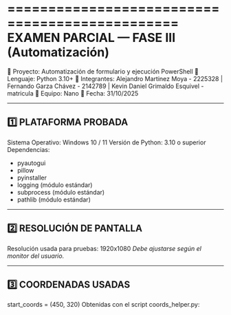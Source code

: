 ===============================================
 EXAMEN PARCIAL — FASE III (Automatización)
===============================================

🔹 Proyecto: Automatización de formulario y ejecución PowerShell
🔹 Lenguaje: Python 3.10+
🔹 Integrantes: Alejandro Martinez Moya - 2225328 | Fernando Garza Chávez - 2142789 | Kevin Daniel Grimaldo Esquivel - matricula 
🔹 Equipo: Nano
🔹 Fecha: 31/10/2025

-----------------------------------------------
1️⃣ PLATAFORMA PROBADA
-----------------------------------------------
Sistema Operativo: Windows 10 / 11
Versión de Python: 3.10 o superior
Dependencias:
- pyautogui
- pillow
- pyinstaller
- logging (módulo estándar)
- subprocess (módulo estándar)
- pathlib (módulo estándar)

-----------------------------------------------
2️⃣ RESOLUCIÓN DE PANTALLA
-----------------------------------------------
Resolución usada para pruebas: 1920x1080
*Debe ajustarse según el monitor del usuario.*

-----------------------------------------------
3️⃣ COORDENADAS USADAS
-----------------------------------------------
start_coords = (450, 320)
Obtenidas con el script coords_helper.py:

